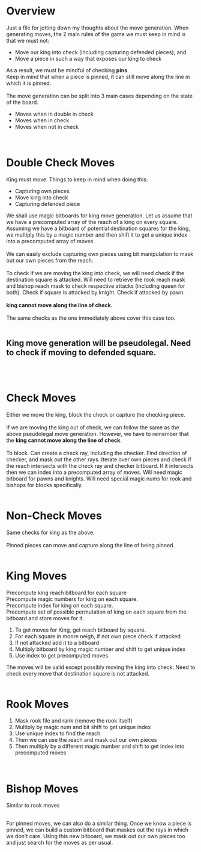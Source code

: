 # Overview
Just a file for jotting down my thoughts about the move generation. When generating moves, the 2 main rules of the game we must keep in mind is that we must not:
<ul>
    <li>Move our king into check (including capturing defended pieces); and</li>
    <li>Move a piece in such a way that exposes our king to check</li>
</ul>
As a result, we must be mindful of checking <strong>pins</strong>.
</br>
Keep in mind that when a piece is pinned, it can still move along the line in which it is pinned.
</br>
</br>
The move generation can be split into 3 main cases depending on the state of the board.
<ul>
    <li>Moves when in double in check</li>
    <li>Moves when in check</li>
    <li>Moves when not in check</li>
</ul>
</br>

# Double Check Moves
King must move. Things to keep in mind when doing this:
<ul>
    <li>Capturing own pieces</li>
    <li>Move king into check</li>
    <li>Capturing defended piece</li>
</ul>
We shall use magic bitboards for king move generation. Let us assume that we have a precomputed array of the reach of a king on every square. Assuming we have a bitboard of potential destination squares for the king, we multiply this by a magic number and then shift it to get a unique index into a precomputed array of moves.
</br>
</br>
We can easily exclude capturing own pieces using bit manipulation to mask out our own pieces from the reach.
</br>
</br>
To check if we are moving the king into check, we will need check if the destination square is attacked. Will need to retrieve the rook reach mask and bishop reach mask to check respective attacks (including queen for both). Check if square is attacked by knight. Check if attacked by pawn.
</br>
</br>
<strong>king cannot move along the line of check</strong>.
</br>
</br>
The same checks as the one immediately above cover this case too.
</br>
</br>

## <strong>King move generation will be pseudolegal. Need to check if moving to defended square.</strong>


</br>
</br>

# Check Moves
Either we move the king, block the check or capture the checking piece.
</br>
</br>
If we are moving the king out of check, we can follow the same as the above pseudolegal move generation. However, we have to remember that the <strong>king cannot move along the line of check</strong>.
</br>
</br>
To block. Can create a check ray, including the checker. Find direction of checker, and mask out the other rays. Iterate over own pieces and check if the reach intersects with the check ray and checker bitboard. If it intersects then we can index into a precomputed array of moves. Will need magic bitboard for pawns and knights. Will need special magic nums for rook and bishops for blocks specifically.
</br>
</br>

# Non-Check Moves
Same checks for king as the above.
</br>
</br>
Pinned pieces can move and capture along the line of being pinned.
</br>
</br>

# King Moves
Precompute king reach bitboard for each square
</br>
Precompute magic numbers for king on each square.
</br>
Precompute index for king on each square.
</br>
Precompute set of possible permutation of king on each square from the bitboard and store moves for it.
</br>
<ol>
    <li>To get moves for King, get reach bitboard by square.</li>
    <li>For each square in moore neigh, if not own piece check if attacked</li>
    <li>If not attacked add it to a bitboard</li>
    <li>Multiply bitboard by king magic number and shift to get unique index</li>
    <li>Use index to get precomputed moves</li>
</ol>
The moves will be valid except possibly moving the king into check. Need to check every move that destination square is not attacked.
</br>
</br>

# Rook Moves
<ol>
    <li>Mask rook file and rank (remove the rook itself)</li>
    <li>Multiply by magic num and bit shift to get unique index</li>
    <li>Use unique index to find the reach</li>
    <li>Then we can use the reach and mask out our own pieces</li>
    <li>Then multiply by a different magic number and shift to get index into precomputed moves</li>
</ol>
</br>

# Bishop Moves
Similar to rook moves
</br>
</br>

For pinned moves, we can also do a similar thing. Once we know a piece is pinned, we can build a custom bitboard that maskes out the rays in which we don't care.
Using this new bitboard, we mask out our own pieces too and just search for the moves as per usual.